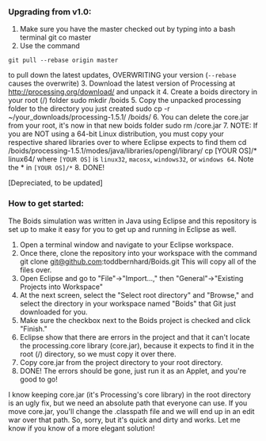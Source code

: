 ### Upgrading from v1.0:

1. Make sure you have the master checked out by typing into a bash terminal
    git co master
2. Use the command
```
git pull --rebase origin master
```
   to pull down the latest updates, OVERWRITING your version (`--rebase` causes the overwrite)
3. Download the latest version of Processing at http://processing.org/download/ and unpack it
4. Create a boids directory in your root (/) folder
    sudo mkdir /boids
5. Copy the unpacked processing folder to the directory you just created
    sudo cp -r ~/your_downloads/processing-1.5.1/ /boids/
6. You can delete the core.jar from your root, it's now in that new boids folder
    sudo rm /core.jar
7. NOTE: If you are NOT using a 64-bit Linux distribution, you must copy your respective shared libraries over to where Eclipse expects to find them
    cd /boids/processing-1.5.1/modes/java/libraries/opengl/library/
    cp [YOUR OS]/* linux64/
   where `[YOUR OS]` is `linux32`, `macosx`, `windows32`, or `windows 64`. Note the * in `[YOUR OS]/*`
8. DONE!


[Depreciated, to be updated]
### How to get started:

The Boids simulation was written in Java using Eclipse and this repository is set
up to make it easy for you to get up and running in Eclipse as well.

1. Open a terminal window and navigate to your Eclipse workspace.
2. Once there, clone the repository into your workspace with the command
    git clone git@github.com:toddbernhard/Boids.git
   This will copy all of the files over.
3. Open Eclipse and go to "File"->"Import...," then
   "General"->"Existing Projects into Workspace"
4. At the next screen, select the "Select root directory" and "Browse," and select the directory in your workspace named "Boids" that Git just downloaded for you.
5. Make sure the checkbox next to the Boids project is checked and click "Finish."
5. Eclipse show that there are errors in the project and that it can't locate the processing.core library (core.jar), because it expects to find it in the
   root (/) directory, so we must copy it over there.
6. Copy core.jar from the project directory to your root directory.
7. DONE! The errors should be gone, just run it as an Applet, and you're good to
   go!


I know keeping core.jar (it's Processing's core library) in the root directory is
an ugly fix, but we need an absolute path that everyone can use. If you move
core.jar, you'll change the .classpath file and we will end up in an edit war over
that path.  So, sorry, but it's quick and dirty and works. Let me know if you
know of a more elegant solution! 
